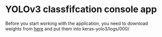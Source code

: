 #  YOLOv3 classfifcation console app

Before you start working with the application, you need to download weights from [here](https://yadi.sk/d/kYxJ_dmwJzhWMA)
and put them into keras-yolo3/logs/000/
